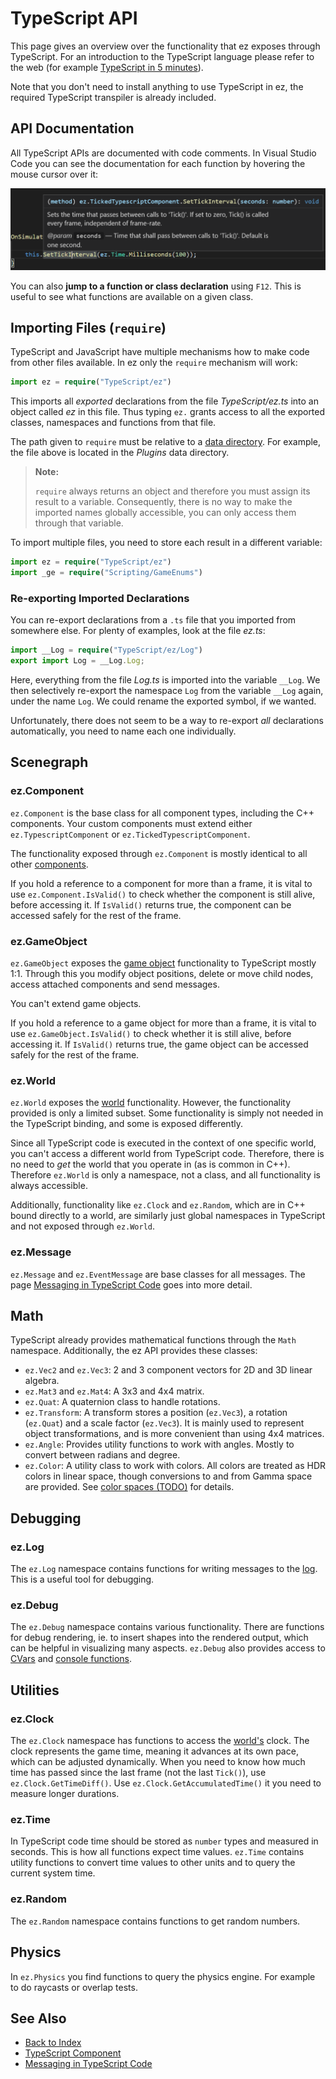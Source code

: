# TypeScript API

This page gives an overview over the functionality that ez exposes through TypeScript. For an introduction to the TypeScript language please refer to the web (for example [TypeScript in 5 minutes](https://www.typescriptlang.org/docs/handbook/typescript-in-5-minutes.html)).

Note that you don't need to install anything to use TypeScript in ez, the required TypeScript transpiler is already included.

## API Documentation

All TypeScript APIs are documented with code comments. In Visual Studio Code you can see the documentation for each function by hovering the mouse cursor over it:

![Function documentation](media/function-docs.png)

You can also **jump to a function or class declaration** using `F12`. This is useful to see what functions are available on a given class.

## Importing Files (`require`)

TypeScript and JavaScript have multiple mechanisms how to make code from other files available. In ez only the `require` mechanism will work:

```typescript
import ez = require("TypeScript/ez")
```

This imports all *exported* declarations from the file *TypeScript/ez.ts* into an object called *ez* in this file. Thus typing `ez.` grants access to all the exported classes, namespaces and functions from that file.

The path given to `require` must be relative to a [data directory](../../projects/data-directories.md). For example, the file above is located in the *Plugins* data directory.

> **Note:**
>
> `require` always returns an object and therefore you must assign its result to a variable. Consequently, there is no way to make the imported names globally accessible, you can only access them through that variable.

To import multiple files, you need to store each result in a different variable:

```typescript
import ez = require("TypeScript/ez")
import _ge = require("Scripting/GameEnums")
```

### Re-exporting Imported Declarations

You can re-export declarations from a `.ts` file that you imported from somewhere else. For plenty of examples, look at the file *ez.ts*:

```typescript
import __Log = require("TypeScript/ez/Log")
export import Log = __Log.Log;
```

Here, everything from the file *Log.ts* is imported into the variable `__Log`. We then selectively re-export the namespace `Log` from the variable `__Log` again, under the name `Log`. We could rename the exported symbol, if we wanted.

Unfortunately, there does not seem to be a way to re-export *all* declarations automatically, you need to name each one individually.

## Scenegraph

### ez.Component

`ez.Component` is the base class for all component types, including the C++ components. Your custom components must extend either `ez.TypescriptComponent` or `ez.TickedTypescriptComponent`.

The functionality exposed through `ez.Component` is mostly identical to all other [components](../../runtime/world/components.md).

If you hold a reference to a component for more than a frame, it is vital to use `ez.Component.IsValid()` to check whether the component is still alive, before accessing it. If `IsValid()` returns true, the component can be accessed safely for the rest of the frame.

### ez.GameObject

`ez.GameObject` exposes the [game object](../../runtime/world/game-objects.md) functionality to TypeScript mostly 1:1. Through this you modify object positions, delete or move child nodes, access attached components and send messages.

You can't extend game objects.

If you hold a reference to a game object for more than a frame, it is vital to use `ez.GameObject.IsValid()` to check whether it is still alive, before accessing it. If `IsValid()` returns true, the game object can be accessed safely for the rest of the frame.

### ez.World

`ez.World` exposes the [world](../../runtime/world/worlds.md) functionality. However, the functionality provided is only a limited subset. Some functionality is simply not needed in the TypeScript binding, and some is exposed differently.

Since all TypeScript code is executed in the context of one specific world, you can't access a different world from TypeScript code. Therefore, there is no need to *get* the world that you operate in (as is common in C++). Therefore `ez.World` is only a namespace, not a class, and all functionality is always accessible.

Additionally, functionality like `ez.Clock` and `ez.Random`, which are in C++ bound directly to a world, are similarly just global namespaces in TypeScript and not exposed through `ez.World`.

### ez.Message

`ez.Message` and `ez.EventMessage` are base classes for all messages. The page [Messaging in TypeScript Code](ts-messaging.md) goes into more detail.

## Math

TypeScript already provides mathematical functions through the `Math` namespace. Additionally, the ez API provides these classes:

* `ez.Vec2` and `ez.Vec3`: 2 and 3 component vectors for 2D and 3D linear algebra.
* `ez.Mat3` and `ez.Mat4`: A 3x3 and 4x4 matrix.
* `ez.Quat`: A quaternion class to handle rotations.
* `ez.Transform`: A transform stores a position (`ez.Vec3`), a rotation (`ez.Quat`) and a scale factor (`ez.Vec3`). It is mainly used to represent object transformations, and is more convenient than using 4x4 matrices.
* `ez.Angle`: Provides utility functions to work with angles. Mostly to convert between radians and degree.
* `ez.Color`: A utility class to work with colors. All colors are treated as HDR colors in linear space, though conversions to and from Gamma space are provided. See [color spaces (TODO)](../../appendix/color-spaces.md) for details.

## Debugging

### ez.Log

The `ez.Log` namespace contains functions for writing messages to the [log](../../debugging/logging.md). This is a useful tool for debugging.

### ez.Debug

The `ez.Debug` namespace contains various functionality. There are functions for debug rendering, ie. to insert shapes into the rendered output, which can be helpful in visualizing many aspects. `ez.Debug` also provides access to [CVars](../../debugging/cvars.md) and [console functions](../../debugging/console.md#console-functions).

## Utilities

### ez.Clock

The `ez.Clock` namespace has functions to access the [world's](../../runtime/world/worlds.md) clock. The clock represents the game time, meaning it advances at its own pace, which can be adjusted dynamically. When you need to know how much time has passed since the last frame (not the last `Tick()`), use `ez.Clock.GetTimeDiff()`. Use `ez.Clock.GetAccumulatedTime()` it you need to measure longer durations.

### ez.Time

In TypeScript code time should be stored as `number` types and measured in seconds. This is how all functions expect time values. `ez.Time` contains utility functions to convert time values to other units and to query the current system time. 

### ez.Random

The `ez.Random` namespace contains functions to get random numbers.

## Physics

In `ez.Physics` you find functions to query the physics engine. For example to do raycasts or overlap tests.

## See Also

* [Back to Index](../../index.md)
* [TypeScript Component](ts-component.md)
* [Messaging in TypeScript Code](ts-messaging.md)
